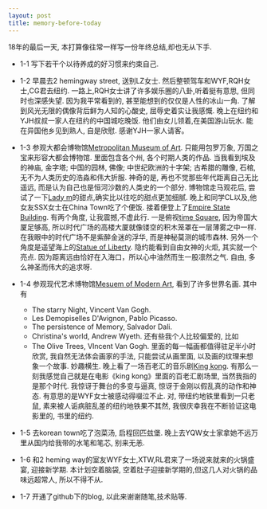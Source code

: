 ```yaml
---
layout: post
title: memory-before-today
---
```


18年的最后一天, 本打算像往常一样写一份年终总结,却也无从下手.

* 1-1 写下若干个以待养成的好习惯来约束自己.
* 1-2 早晨去2 hemingway street, 送别LZ女士. 然后整顿驾车和WYF,RQH女士,CG君去纽约. 一路上,RQH女士讲了许多娱乐圈的八卦,听着挺有意思, 但同时也深感失望. 因为我平常看到的, 甚至能想到的仅仅是人性的冰山一角. 了解到风光无限的偶像背后鲜为人知的心酸史, 屈辱史着实让我感慨. 晚上在纽约和YJH叔叔一家人在纽约的中国城吃晚饭. 他们由女儿领着,在美国游山玩水. 能在异国他乡见到熟人, 自是欣慰. 感谢YJH一家人请客。
* 1-3 参观大都会博物馆[Metropolitan Museum of Art](https://www.metmuseum.org). 只能用包罗万象, 万国之宝来形容大都会博物馆. 里面包含各个州, 各个时期人类的作品. 当我看到埃及的神庙, 金字塔; 中国的园林, 佛像; 中世纪欧洲的十字架; 古希腊的雕像, 石棺,无不为人类历史的浩淼和伟大折服. 神奇的是, 再也不觉那些年代距离自己无比遥远, 而是认为自己也是恒河沙数的人类史的一个部分.  博物馆走马观花后, 尝试了一下[Lady m](https://www.ladym.com/)的甜点,确实比以往吃的甜点更加细腻. 晚上和同学CL以及,他女友SSX女士在China Town吃了个便饭. 接着便登上了[Empire State Building](http://www.esbnyc.com/). 有两个角度, 让我震撼,不虚此行. 一是俯视[time Square](https://en.wikipedia.org/wiki/Times_Square), 因为帝国大厦足够高, 所以时代广场的高楼大厦就像镂空的积木笼罩在一层薄雾之中一样. 在我眼中的时代广场不是紫醉金迷的浮华, 而是神秘莫测的城市森林. 另外一个角度是遥望海上的[Statue of Liberty](https://www.nps.gov/stli/index.htm). 隐约能看到自由女神的火炬, 其实就一个亮点.  因为距离远由恰好在入海口，所以心中油然而生一股凛然之气. 自由, 多么神圣而伟大的追求呀.
 
* 1-4 参观现代艺术博物馆[Mesuem of Modern Art](https://www.moma.org/?gclid=Cj0KCQiAjszhBRDgARIsAH8Kgvcvmy4_qF2JQ52UZR0Cm2uRbv5l2XJTCfiNKB2kzXHZtdCpRMU_UjsaAuBEEALw_wcB&gclsrc=aw.ds), 看到了许多世界名画. 其中有
  * The starry Night, Vincent Van Gogh.
  * Les Demopiselles D'Avignon, Pablo Picasso.
  * The persistence of Memory, Salvador Dali.
  * Christina's world, Andrew Wyeth.
  还有些我个人比较偏爱的, 比如
  *  The Olive Trees, VIncent Van Gogh.
 里面的每一幅画都值得驻足半小时欣赏, 我自然无法体会画家的手法, 只能尝试从画里面, 以及画的纹理来想象一个故事. 妙趣横生. 晚上看了一场百老汇的音乐剧[King kong](https://www.expedia.com/things-to-do/king-kong-on-broadway.a514452.activity-details?regionId=201&semcid=US.MULTILOB.GOOGLE.AT-c-EN.TSHOP&semdtl=a11345517908.b153620168546.r1.g1dsa-497511626357.i149514285380.d1296196410142.e1c.j11025202.k1.f11t2.n1.l1g.h1b.m1&gclid=Cj0KCQiAjszhBRDgARIsAH8KgvcEGGSAhi97Y93E5nCBBJO-3xjfDgtAQt1RLonvdSAR9l7PCiDymPYaAj_eEALw_wcB).  有那么一刻我感觉自己就是在电影《king kong》里面的百老汇剧场里, 当然我指的是那个时代. 我惊讶于舞台的多变与逼真, 惊讶于金刚以假乱真的动作和神态.  有意思的是WYF女士被感动得啜泣不止. 对, 带纽约地铁里看到一只老鼠, 素来被人诟病脏乱差的纽约地铁果不其然, 我很庆幸我在不断验证这电影里的, 书里的纽约.
 
* 1-5 去korean town吃了泡菜汤, 启程回匹兹堡. 晚上去YQW女士家拿她不远万里从国内给我带的水笔和笔芯, 别来无恙.
* 1-6 和2 heming way的室友WYF女士,XTW,RL君来了一场说来就来的火锅盛宴, 迎接新学期. 本计划空着脑袋, 空着肚子迎接新学期的,但这几人对火锅的品味远超常人, 所以不得不从. 
* 1-7 开通了github下的blog, 以此来谢谢随笔,技术贴等.
  
